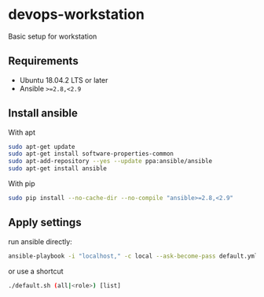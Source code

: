 # devops-workstation
Basic setup for workstation

## Requirements

* Ubuntu 18.04.2 LTS or later
* Ansible `>=2.8,<2.9`

## Install ansible

With apt

```bash
sudo apt-get update
sudo apt-get install software-properties-common
sudo apt-add-repository --yes --update ppa:ansible/ansible
sudo apt-get install ansible
```

With pip

```bash
sudo pip install --no-cache-dir --no-compile "ansible>=2.8,<2.9"
```

## Apply settings

run ansible directly:
```bash
ansible-playbook -i "localhost," -c local --ask-become-pass default.yml
```

or use a shortcut
```bash
./default.sh (all|<role>) [list]
```
